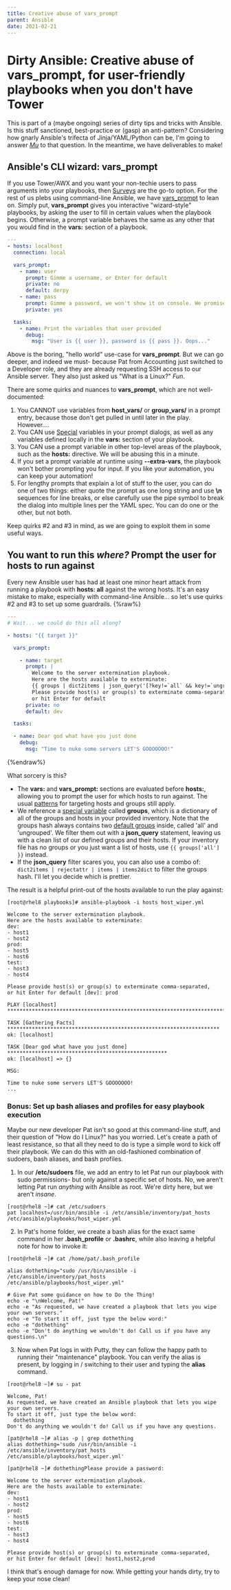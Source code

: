 ```yaml
---
title: Creative abuse of vars_prompt
parent: Ansible
date: 2021-02-21
---
```


# Dirty Ansible: Creative abuse of vars_prompt, for user-friendly playbooks when you don't have Tower

This is part of a (maybe ongoing) series of dirty tips and tricks with Ansible. Is this stuff sanctioned, best-practice or (gasp) an anti-pattern? Considering how gnarly Ansible's trifecta of Jinja/YAML/Python can be, I'm going to answer *[Mu](https://en.wikipedia.org/wiki/Mu_%28negative%29#%22Unasking%22_the_question)* to that question. In the meantime, we have deliverables to make!

## Ansible's CLI wizard: vars_prompt

If you use Tower/AWX and you want your non-techie users to pass arguments into your playbooks, then [Surveys](https://docs.ansible.com/ansible-tower/latest/html/userguide/job_templates.html#surveys) are the go-to option. For the rest of us plebs using command-line Ansible, we have [vars_prompt](https://docs.ansible.com/ansible/latest/user_guide/playbooks_prompts.html) to lean on. Simply put, **vars_prompt** gives you interactive "wizard-style" playbooks, by asking the user to fill in certain values when the playbook begins. Otherwise, a prompt variable behaves the same as any other that you would find in the  **vars:** section of a playbook.

```yaml
---
- hosts: localhost
  connection: local

  vars_prompt:
    - name: user
      prompt: Gimme a username, or Enter for default
      private: no
      default: derpy
    - name: pass
      prompt: Gimme a password, we won't show it on console. We promise!
      private: yes

  tasks:
    - name: Print the variables that user provided
      debug:
        msg: "User is {{ user }}, password is {{ pass }}. Oops..."
```

Above is the boring, "hello world" use-case for **vars_prompt**. But we can go deeper, and indeed we must- because Pat from Accounting just switched to a Developer role, and they are already requesting SSH access to our Ansible server. They also just asked us "What is a Linux?" _Fun_.

There are some quirks and nuances to **vars_prompt**, which are not well-documented:

1.  You CANNOT use variables from **host_vars/** or **group_vars/** in a prompt entry, because those don't get pulled in until later in the play. However....
2.  You CAN use [Special](https://docs.ansible.com/ansible/latest/reference_appendices/special_variables.html) variables in your prompt dialogs, as well as any variables defined locally in the **vars:** section of your playbook.
3.  You CAN use a prompt variable in other top-level areas of the playbook, such as the **hosts:** directive. We will be abusing this in a minute.
4.  If you set a prompt variable at runtime using **--extra-vars**, the playbook won't bother prompting you for input. If you like your automation, you can keep your automation!
5.  For lengthy prompts that explain a lot of stuff to the user, you can do one of two things: either quote the prompt as one long string and use **\n** sequences for line breaks, or else carefully use the pipe symbol to break the dialog into multiple lines per the YAML spec. You can do one or the other, but not both.

Keep quirks #2 and #3 in mind, as we are going to exploit them in some useful ways.

## You want to run this _where?_ Prompt the user for hosts to run against

Every new Ansible user has had at least one minor heart attack from running a playbook with **hosts: all** against the wrong hosts. It's an easy mistake to make, especially with command-line Ansible... so let's use quirks #2 and #3 to set up some guardrails.
{%raw%}
```yaml
---
# Wait... we could do this all along?

- hosts: "{{ target }}"

  vars_prompt:

    - name: target
      prompt: |
        Welcome to the server extermination playbook.
        Here are the hosts available to exterminate:
        {{ groups | dict2items | json_query('[?key!=`all` && key!=`ungrouped`]') | items2dict | to_nice_yaml }}
        Please provide host(s) or group(s) to exterminate comma-separated,
        or hit Enter for default
      private: no
      default: dev

  tasks:

  - name: Dear god what have you just done
    debug:
      msg: "Time to nuke some servers LET'S GOOOOOOO!"
```
{%endraw%}

What sorcery is this?

*  The **vars:** and **vars_prompt:** sections are evaluated before **hosts:**, allowing you to prompt the user for which hosts to run against. The usual [patterns](https://docs.ansible.com/ansible/latest/user_guide/intro_patterns.html) for targeting hosts and groups still apply.  
*  We reference a [special variable](https://docs.ansible.com/ansible/latest/reference_appendices/special_variables.html) called **groups**, which is a dictionary of all of the groups and hosts in your provided inventory. Note that the groups hash always contains two [default groups](https://docs.ansible.com/ansible/latest/user_guide/intro_inventory.html#default-groups) inside, called 'all' and 'ungrouped'. We filter them out with a **json_query** statement, leaving us with a clean list of our defined groups and their hosts. If your inventory file has no groups or you just want a list of hosts, use `{{ groups['all'] }}` instead.  
*  If the **json_query** filter scares you, you can also use a combo of: `dict2items | rejectattr | items | items2dict` to filter the groups hash. I'll let you decide which is prettier.

The result is a helpful print-out of the hosts available to run the play against:

```
[root@rhel8 playbooks]# ansible-playbook -i hosts host_wiper.yml

Welcome to the server extermination playbook.
Here are the hosts available to exterminate:
dev:
- host1
- host2
prod:
- host5
- host6
test:
- host3
- host4

Please provide host(s) or group(s) to exterminate comma-separated,
or hit Enter for default [dev]: prod

PLAY [localhost] ***************************************************************************

TASK [Gathering Facts] *********************************************************************
ok: [localhost]

TASK [Dear god what have you just done] ****************************************************
ok: [localhost] => {}

MSG:

Time to nuke some servers LET'S GOOOOOOO!
...
```

###  Bonus: Set up bash aliases and profiles for easy playbook execution

Maybe our new developer Pat isn't so good at this command-line stuff, and their question of "How do I Linux?" has you worried. Let's create a path of least resistance, so that all they need to do is type a simple word to kick off their playbook. We can do this with an old-fashioned combination of sudoers, bash aliases, and bash profiles.

1. In our **/etc/sudoers** file, we add an entry to let Pat run our playbook with sudo permissions- but only against a specific set of hosts. No, we aren't letting Pat run _anything_ with Ansible as root. We're dirty here, but we aren't _insane_.  
```
[root@rhel8 ~]# cat /etc/sudoers
pat localhost=/usr/bin/ansible -i /etc/ansible/inventory/pat_hosts /etc/ansible/playbooks/host_wiper.yml
```
2. In Pat's home folder, we create a bash alias for the exact same command in her **.bash_profile** or **.bashrc**, while also leaving a helpful note for how to invoke it:  

```
[root@rhel8 ~]# cat /home/pat/.bash_profile

alias dothething="sudo /usr/bin/ansible -i /etc/ansible/inventory/pat_hosts /etc/ansible/playbooks/host_wiper.yml"

# Give Pat some guidance on how to Do the Thing!
echo -e "\nWelcome, Pat!"
echo -e "As requested, we have created a playbook that lets you wipe your own servers."
echo -e "To start it off, just type the below word:"
echo -e "dothething"
echo -e "Don't do anything we wouldn't do! Call us if you have any questions.\n"
```

3. Now when Pat logs in with Putty, they can follow the happy path to running their "maintenance" playbook. You can verify the alias is present, by logging in / switching to their user and typing the **alias** command.  
```
[root@rhel8 ~]# su - pat

Welcome, Pat!
As requested, we have created an Ansible playbook that lets you wipe your own servers.
To start it off, just type the below word:
  dothething
Don't do anything we wouldn't do! Call us if you have any questions.

[pat@rhel8 ~]# alias -p | grep dothething
alias dothething='sudo /usr/bin/ansible -i /etc/ansible/inventory/pat_hosts /etc/ansible/playbooks/host_wiper.yml'

[pat@rhel8 ~]# dothethingPlease provide a password:

Welcome to the server extermination playbook.
Here are the hosts available to exterminate:
dev:
- host1
- host2
prod:
- host5
- host6
test:
- host3
- host4

Please provide host(s) or group(s) to exterminate comma-separated,
or hit Enter for default [dev]: host1,host2,prod
```

I think that's enough damage for now. While getting your hands dirty, try to keep your nose clean!